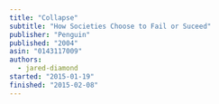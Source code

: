 ```yaml
---
title: "Collapse"
subtitle: "How Societies Choose to Fail or Suceed"
publisher: "Penguin"
published: "2004"
asin: "0143117009"
authors:
  - jared-diamond
started: "2015-01-19"
finished: "2015-02-08"
---
```

